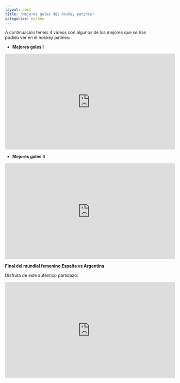 ```yaml
---
layout: post
title: "Mejores goles del hockey patines"
categories: hockey
---
```


A continuación tenéis 4 vídeos con algunos de los mejores que se han podido ver en el hockey patines:

* **Mejores goles I**

<iframe width="560" height="315" src="https://www.youtube.com/embed/-Fom04o1pAc" title="YouTube video player" frameborder="0" allow="accelerometer; autoplay; clipboard-write; encrypted-media; gyroscope; picture-in-picture" allowfullscreen></iframe>

* **Mejores goles II**

<iframe width="560" height="315" src="https://www.youtube.com/embed/NO6yntAWzvE" title="YouTube video player" frameborder="0" allow="accelerometer; autoplay; clipboard-write; encrypted-media; gyroscope; picture-in-picture" allowfullscreen></iframe>

**Final del mundial femenino España vs Argentina** 

Disfruta de este auténtico partidazo:

<iframe width="560" height="315" src="https://www.youtube.com/embed/VSypjZpIYSs" title="YouTube video player" frameborder="0" allow="accelerometer; autoplay; clipboard-write; encrypted-media; gyroscope; picture-in-picture" allowfullscreen></iframe>

